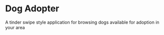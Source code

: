 # Dog Adopter

A tinder swipe style application for browsing dogs available for adoption in your area
